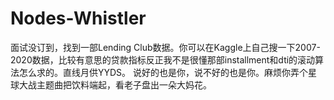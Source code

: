 # Nodes-Whistler
面试没订到，找到一部Lending Club数据。你可以在Kaggle上自己搜一下2007-2020数据，比较有意思的贷款指标反正我不是很懂那部installment和dti的滚动算法怎么求的。直线月供YYDS。
说好的也是你，说不好的也是你。麻烦你弄个星球大战主题曲把饮料端起，看老子盘出一朵大妈花。
